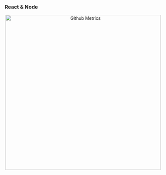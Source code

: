 ### React & Node

<p align="center">
  <img width="500"  src="https://metrics.lecoq.io/pilotpirxie" alt="Github Metrics">
</p>
